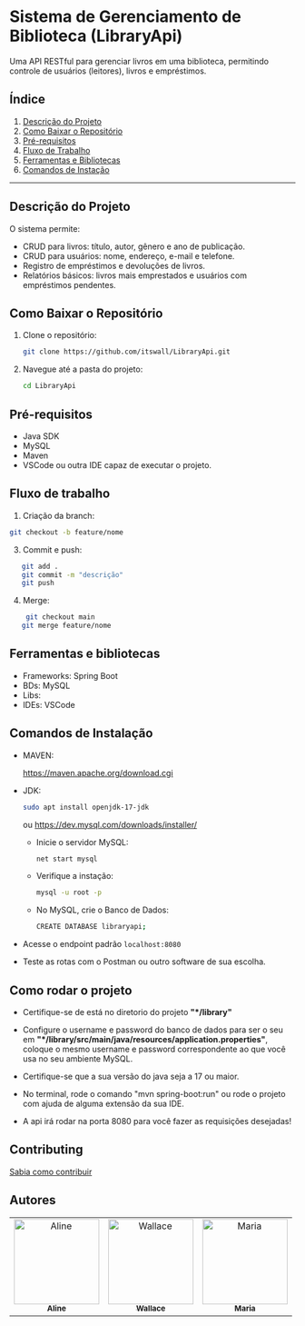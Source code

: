 # Sistema de Gerenciamento de Biblioteca (LibraryApi)

Uma API RESTful para gerenciar livros em uma biblioteca, permitindo controle de usuários (leitores), livros e empréstimos.

## Índice
1. [Descrição do Projeto](#descrição-do-projeto)
2. [Como Baixar o Repositório](#como-baixar-o-repositório)
3. [Pré-requisitos](#pré-requisitos)
4. [Fluxo de Trabalho](#fluxo-de-trabalho)
5. [Ferramentas e Bibliotecas](#ferramentas-e-bibliotecas)
6. [Comandos de Instação](#comandos-de-instalação)

---

## Descrição do Projeto

O sistema permite:
- CRUD para livros: título, autor, gênero e ano de publicação.
- CRUD para usuários: nome, endereço, e-mail e telefone.
- Registro de empréstimos e devoluções de livros.
- Relatórios básicos: livros mais emprestados e usuários com empréstimos pendentes.

## Como Baixar o Repositório

1. Clone o repositório:
   ```bash
   git clone https://github.com/itswall/LibraryApi.git
   ```
2. Navegue até a pasta do projeto:
   ```bash
   cd LibraryApi
   ```

## Pré-requisitos
- Java SDK
- MySQL
- Maven
- VSCode ou outra IDE capaz de executar o projeto.  


## Fluxo de trabalho
1. Criação da branch:  
  ```bash
git checkout -b feature/nome
```

3. Commit e push:
```bash
   git add .
   git commit -m "descrição"
   git push
```

4. Merge:
```bash
    git checkout main
   git merge feature/nome
```

## Ferramentas e bibliotecas
- Frameworks: Spring Boot
- BDs: MySQL
- Libs: 
- IDEs: VSCode

## Comandos de Instalação
- MAVEN:

    https://maven.apache.org/download.cgi

- JDK:  
  ```bash  
  sudo apt install openjdk-17-jdk
  ```  
  ou https://dev.mysql.com/downloads/installer/
  
    - Inicie o servidor MySQL:  
      ```bash
      net start mysql
      ```   
    - Verifique a instação:  
      ```bash
      mysql -u root -p
      ```  
    - No MySQL, crie o Banco de Dados:  
      ```bash
      CREATE DATABASE libraryapi;
      ```

 - Acesse o endpoint padrão ```localhost:8080```
 - Teste as rotas com o Postman ou outro software de sua escolha.

## Como rodar o projeto
- Certifique-se de está no diretorio do projeto  **"*/library"** 

- Configure o username e password do banco de dados para ser o seu em **"*/library/src/main/java/resources/application.properties"**, coloque o mesmo username e password correspondente ao que você usa no seu ambiente MySQL. 

- Certifique-se que a sua versão do java seja a 17 ou maior. 


- No terminal, rode o comando "mvn spring-boot:run" ou rode o projeto com ajuda de alguma extensão da sua IDE. 

- A api irá rodar na porta 8080 para você fazer as requisições desejadas!
  
## Contributing
[Sabia como contribuir](https://github.com/itswall/LibraryApi/blob/main/CONTRIBUTING.md)

## Autores
<table align="center">
  <tr>
    <td align="center"><a href="https://github.com/aline-exe"><img src="https://github.com/user-attachments/assets/c733220b-f587-4124-84e8-15ad9fed238c" width="150px" alt="Aline"/><br /><sub><b>Aline</b></sub></a></td>
    <td align="center"><a href="https://github.com/itswall"><img src="https://github.com/user-attachments/assets/c9e3af2f-2b58-4a02-99d3-39b27d7ea0b0" width="150px" alt="Wallace"/><br /><sub><b>Wallace</b></sub></a></td>
    <td align="center"><a href="https://github.com/mariakarolina"><img src="https://github.com/user-attachments/assets/4f56f97c-63e9-462c-a47e-c512a9d4bba5" width="150px" alt="Maria"/><br /><sub><b>Maria</b></sub></a></td>
  </tr>
</table>


